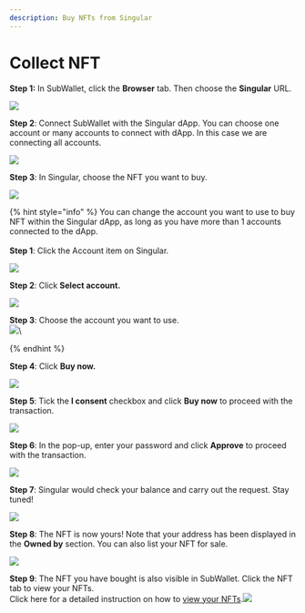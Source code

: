 ```yaml
---
description: Buy NFTs from Singular
---
```


# Collect NFT

**Step 1:** In SubWallet, click the **Browser** tab. Then choose the **Singular** URL.

![](<../../.gitbook/assets/image (126).png>)

**Step 2**: Connect SubWallet with the Singular dApp. You can choose one account or many accounts to connect with dApp. In this case we are connecting all accounts.&#x20;

![](<../../.gitbook/assets/image (116).png>)

**Step 3**: In Singular, choose the NFT you want to buy.

![](<../../.gitbook/assets/image (138).png>)

{% hint style="info" %}
You can change the account you want to use to buy NFT within the Singular dApp, as long as you have more than 1 accounts connected to the dApp.\
\
**Step 1**: Click the Account item on Singular.

![](<../../.gitbook/assets/image (20).png>)

**Step 2**: Click **Select account.**

![](<../../.gitbook/assets/image (29).png>)

**Step 3**: Choose the account you want to use.\
![](<../../.gitbook/assets/image (23).png>)\

{% endhint %}

**Step 4**: Click **Buy now.**

![](<../../.gitbook/assets/image (16).png>)

**Step 5**: Tick the **I consent** checkbox and click **Buy now** to proceed with the transaction.&#x20;

![](<../../.gitbook/assets/image (40).png>)

**Step 6**: In the pop-up, enter your password and click **Approve** to proceed with the transaction.

![](<../../.gitbook/assets/image (34).png>)

**Step 7**: Singular would check your balance and carry out the request. Stay tuned!

![](<../../.gitbook/assets/image (28) (1).png>)

**Step 8**: The NFT is now yours! Note that your address has been displayed in the **Owned by** section. You can also list your NFT for sale.  &#x20;

![](<../../.gitbook/assets/image (56) (1).png>)

**Step 9**: The NFT you have bought is also visible in SubWallet. Click the NFT tab to view your NFTs. \
Click here for a detailed instruction on how to [view your NFTs](send-nft.md).![](<../../.gitbook/assets/image (15) (1).png>)


